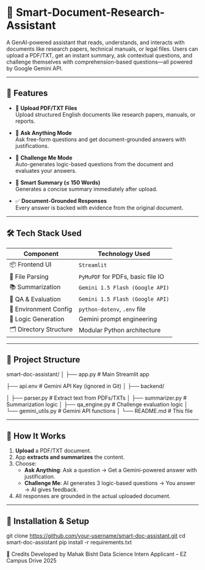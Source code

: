 
#  🤖 Smart-Document-Research-Assistant


A GenAI-powered assistant that reads, understands, and interacts with documents like research papers, technical manuals, or legal files. Users can upload a PDF/TXT, get an instant summary, ask contextual questions, and challenge themselves with comprehension-based questions—all powered by Google Gemini API.

-----------------------------------------------------------------------------------------------------------------------------------------------------------------------------------------------

## 🚀 Features

- 📄 **Upload PDF/TXT Files**  
  Upload structured English documents like research papers, manuals, or reports.

- 🧠 **Ask Anything Mode**  
  Ask free-form questions and get document-grounded answers with justifications.

- 🎯 **Challenge Me Mode**  
  Auto-generates logic-based questions from the document and evaluates your answers.

- 📝 **Smart Summary (≤ 150 Words)**  
  Generates a concise summary immediately after upload.

- ✅ **Document-Grounded Responses**  
  Every answer is backed with evidence from the original document.

------------------------------------------------------------------------------------------------------------------------------------------------------------------------------------------------

## 🛠 Tech Stack Used

| Component              | Technology Used                   |
|------------------------|-----------------------------------|
| 📦 Frontend UI         | `Streamlit`                       |
| 📂 File Parsing        | `PyMuPDF` for PDFs, basic file IO |
| 📚 Summarization       | `Gemini 1.5 Flash (Google API)`   |
| 💬 QA & Evaluation     | `Gemini 1.5 Flash (Google API)`   |
| 🔐 Environment Config  | `python-dotenv`, `.env` file      |
| 🧠 Logic Generation    | Gemini prompt engineering         |
| 🗂 Directory Structure | Modular Python architecture       |

------------------------------------------------------------------------------------------------------------------------------------------------------------------------------------------------

## 📁 Project Structure
smart-doc-assistant/
│
├── app.py # Main Streamlit app

├── api.env # Gemini API Key (ignored in Git)
│
├── backend/

│ ├── parser.py # Extract text from PDFs/TXTs
│ ├── summarizer.py # Summarization logic
│ ├── qa_engine.py # Challenge evaluation logic
│ └── gemini_utils.py # Gemini API functions
│
└── README.md # This file


------------------------------------------------------------------------------------------------------------------------------------------------------------------------------------------------

## 🧪 How It Works

1. **Upload** a PDF/TXT document.
2. App **extracts and summarizes** the content.
3. Choose:
   - **Ask Anything**: Ask a question → Get a Gemini-powered answer with justification.
   - **Challenge Me**: AI generates 3 logic-based questions → You answer → AI gives feedback.
4. All responses are grounded in the actual uploaded document.

------------------------------------------------------------------------------------------------------------------------------------------------------------------------------------------------

## 🧰 Installation & Setup

git clone https://github.com/your-username/smart-doc-assistant.git
cd smart-doc-assistant
pip install -r requirements.txt

🙌 Credits
Developed by Mahak Bisht
Data Science Intern Applicant – EZ Campus Drive 2025

